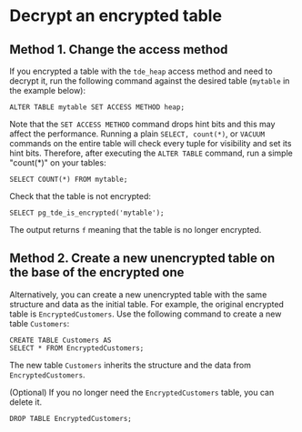 # Decrypt an encrypted table

## Method 1. Change the access method

If you encrypted a table with the `tde_heap` access method and need to decrypt it, run the following command against the desired table (`mytable` in the example below):

```
ALTER TABLE mytable SET ACCESS METHOD heap;
```

Note that the `SET ACCESS METHOD` command drops hint bits and this may affect the performance. Running a plain `SELECT, count(*)`, or `VACUUM` commands on the entire table will check every tuple for visibility and set its hint bits. Therefore, after executing the `ALTER TABLE` command, run a simple "count(*)" on your tables:

```
SELECT COUNT(*) FROM mytable;
```

Check that the table is not encrypted:

```
SELECT pg_tde_is_encrypted('mytable');
```

The output returns `f` meaning that the table is no longer encrypted. 


## Method 2. Create a new unencrypted table on the base of the encrypted one

Alternatively, you can create a new unencrypted table with the same structure and data as the initial table. For example, the original encrypted table is `EncryptedCustomers`. Use the following command to create a new table `Customers`: 

```
CREATE TABLE Customers AS
SELECT * FROM EncryptedCustomers;
```

The new table `Customers` inherits the structure and the data from `EncryptedCustomers`.

(Optional) If you no longer need the `EncryptedCustomers` table, you can delete it.

```
DROP TABLE EncryptedCustomers;
```
